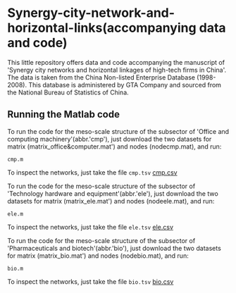 # Synergy-city-network-and-horizontal-links(accompanying data and code)
This little repository offers data and code accompanying the manuscript of 'Synergy city networks and horizontal linkages of high-tech firms in China'.
The data is taken from the China Non-listed Enterprise Database (1998-2008). This database is administered by GTA Company and sourced from the National Bureau of Statistics of China.


## Running the Matlab code

To run the code for the meso-scale structure of the subsector of 'Office and computing machinery'(abbr.'cmp'), just download the two datasets for matrix (matrix_office&computer.mat') and nodes (nodecmp.mat), and run:

```
cmp.m
```
To inspect the networks, just take the file `cmp.tsv`
[cmp.csv](https://github.com/ddshen3/synergy-city-network-and-horizontal-links/files/11050339/cmp.csv)

To run the code for the meso-scale structure of the subsector of 'Technology hardware and equipment'(abbr.'ele'), just download the two datasets for matrix (matrix_ele.mat') and nodes (nodeele.mat), and run:

```
ele.m
```
To inspect the networks, just take the file `ele.tsv`
[ele.csv](https://github.com/ddshen3/synergy-city-network-and-horizontal-links/files/11050765/ele.csv)

To run the code for the meso-scale structure of the subsector of 'Pharmaceuticals and biotech'(abbr.'bio'), just download the two datasets for matrix (matrix_bio.mat') and nodes (nodebio.mat), and run:

```
bio.m
```
To inspect the networks, just take the file `bio.tsv`
[bio.csv](https://github.com/ddshen3/synergy-city-network-and-horizontal-links/files/11050921/bio.csv)
